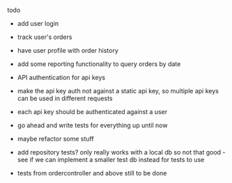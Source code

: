 todo

- add user login
- track user's orders
- have user profile with order history


- add some reporting functionality to query orders by date
- API authentication for api keys
- make the api key auth not against a static api key, so multiple api keys can be used in different requests
- each api key should be authenticated against a user
- go ahead and write tests for everything up until now
- maybe refactor some stuff
- add repository tests? only really works with a local db so not that good  - see if we can implement
a smaller test db instead for tests to use
- tests from ordercontroller and above still to be done